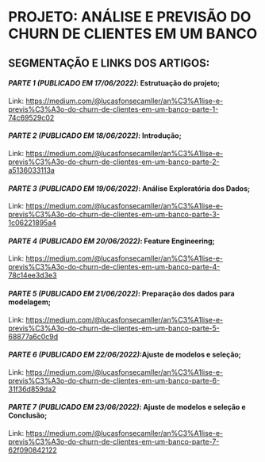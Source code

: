 
# PROJETO: ANÁLISE E PREVISÃO DO CHURN DE CLIENTES EM UM BANCO



## SEGMENTAÇÃO E LINKS DOS ARTIGOS: 


#### *PARTE 1 (PUBLICADO EM 17/06/2022)*: Estrutuação do projeto;

Link: https://medium.com/@lucasfonsecamller/an%C3%A1lise-e-previs%C3%A3o-do-churn-de-clientes-em-um-banco-parte-1-74c69529c02



#### *PARTE 2 (PUBLICADO EM 18/06/2022)*: Introdução;

Link: https://medium.com/@lucasfonsecamller/an%C3%A1lise-e-previs%C3%A3o-do-churn-de-clientes-em-um-banco-parte-2-a5136033113a



#### *PARTE 3 (PUBLICADO EM 19/06/2022)*: Análise Exploratória dos Dados;

Link: https://medium.com/@lucasfonsecamller/an%C3%A1lise-e-previs%C3%A3o-do-churn-de-clientes-em-um-banco-parte-3-1c06221895a4



#### *PARTE 4 (PUBLICADO EM 20/06/2022)*: Feature Engineering;

Link: https://medium.com/@lucasfonsecamller/an%C3%A1lise-e-previs%C3%A3o-do-churn-de-clientes-em-um-banco-parte-4-78c14ee3d3e3 



#### *PARTE 5 (PUBLICADO EM 21/06/2022)*: Preparação dos dados para modelagem;

Link: https://medium.com/@lucasfonsecamller/an%C3%A1lise-e-previs%C3%A3o-do-churn-de-clientes-em-um-banco-parte-5-68877a6c0c9d 



#### *PARTE 6 (PUBLICADO EM 22/06/2022)*:Ajuste de modelos e seleção;

Link: https://medium.com/@lucasfonsecamller/an%C3%A1lise-e-previs%C3%A3o-do-churn-de-clientes-em-um-banco-parte-6-31f36d859da2



#### *PARTE 7 (PUBLICADO EM 23/06/2022)*: Ajuste de modelos e seleção e Conclusão;

Link: https://medium.com/@lucasfonsecamller/an%C3%A1lise-e-previs%C3%A3o-do-churn-de-clientes-em-um-banco-parte-7-62f090842122







